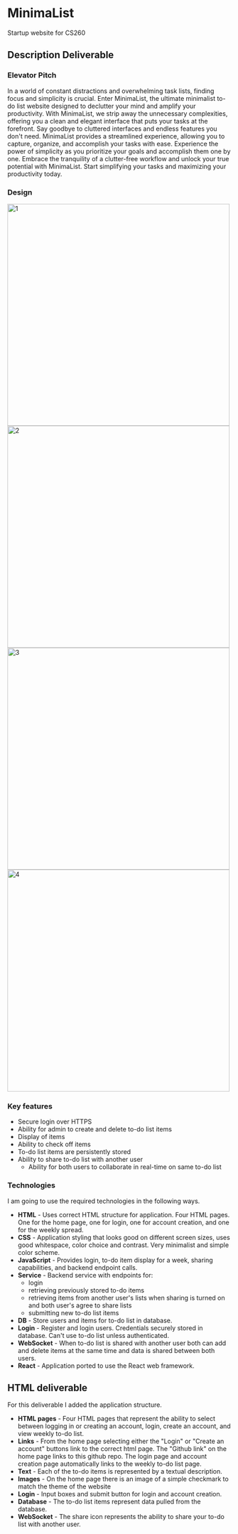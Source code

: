 # MinimaList
Startup website for CS260

## Description Deliverable

### Elevator Pitch

In a world of constant distractions and overwhelming task lists, finding focus and simplicity is crucial. Enter MinimaList, the ultimate minimalist to-do list website designed to declutter your mind and amplify your productivity. With MinimaList, we strip away the unnecessary complexities, offering you a clean and elegant interface that puts your tasks at the forefront. Say goodbye to cluttered interfaces and endless features you don't need. MinimaList provides a streamlined experience, allowing you to capture, organize, and accomplish your tasks with ease. Experience the power of simplicity as you prioritize your goals and accomplish them one by one. Embrace the tranquility of a clutter-free workflow and unlock your true potential with MinimaList. Start simplifying your tasks and maximizing your productivity today.

### Design
<img width="500" alt="1" src="https://github.com/rachelstans/ToDoListWebsite/assets/101438461/de1fe446-920b-4e97-81f5-7c3c53fe2561">
<img width="500" alt="2" src="https://github.com/rachelstans/ToDoListWebsite/assets/101438461/0db4290e-b7f5-48e4-8ad2-f34cb86c8f15">
<img width="500" alt="3" src="https://github.com/rachelstans/ToDoListWebsite/assets/101438461/ee0cc380-f2a8-43c0-b20d-9d0883b21a51">
<img width="500" alt="4" src="https://github.com/rachelstans/ToDoListWebsite/assets/101438461/c38aaaa6-7bcb-46a7-9d34-7ca376c574b5">

### Key features

- Secure login over HTTPS
- Ability for admin to create and delete to-do list items
- Display of items
- Ability to check off items
- To-do list items are persistently stored
- Ability to share to-do list with another user
  - Ability for both users to collaborate in real-time on same to-do list

### Technologies

I am going to use the required technologies in the following ways.

- **HTML** - Uses correct HTML structure for application. Four HTML pages. One for the home page, one for login, one for account creation, and one for the weekly spread.
- **CSS** - Application styling that looks good on different screen sizes, uses good whitespace, color choice and contrast. Very minimalist and simple color scheme.
- **JavaScript** - Provides login, to-do item display for a week, sharing capabilities, and backend endpoint calls.
- **Service** - Backend service with endpoints for:
  - login
  - retrieving previously stored to-do items
  - retrieving items from another user's lists when sharing is turned on and both user's agree to share lists
  - submitting new to-do list items
- **DB** - Store users and items for to-do list in database.
- **Login** - Register and login users. Credentials securely stored in database. Can't use to-do list unless authenticated.
- **WebSocket** - When to-do list is shared with another user both can add and delete items at the same time and data is shared between both users.
- **React** - Application ported to use the React web framework.

## HTML deliverable

For this deliverable I added the application structure.

- **HTML pages** - Four HTML pages that represent the ability to select between logging in or creating an account, login, create an account, and view weekly to-do list.
- **Links** - From the home page selecting either the "Login" or "Create an account" buttons link to the correct html page. The "Github link" on the home page links to this github repo. The login page and account creation page automatically links to the weekly to-do list page.
- **Text** - Each of the to-do items is represented by a textual description.
- **Images** - On the home page there is an image of a simple checkmark to match the theme of the website
- **Login** - Input boxes and submit button for login and account creation.
- **Database** - The to-do list items represent data pulled from the database.
- **WebSocket** - The share icon represents the ability to share your to-do list with another user.
